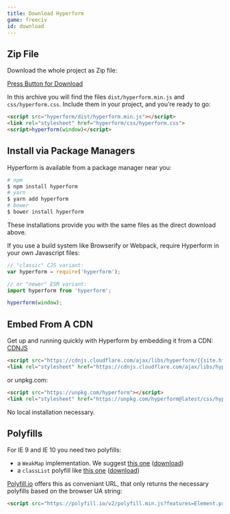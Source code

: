 ```yaml
---
title: Download Hyperform
game: freeciv
id: download
---
```


## Zip File

Download the whole project as Zip file:

<a class="arcade-btn" href="https://github.com/hyperform/hyperform/archive/master.zip">Press Button for Download</a>

In this archive you will find the files `dist/hyperform.min.js` and
`css/hyperform.css`. Include them in your project, and you’re ready to
go:

```html
<script src="hyperform/dist/hyperform.min.js"></script>
<link rel="stylesheet" href="hyperform/css/hyperform.css">
<script>hyperform(window)</script>
```

## Install via Package Managers

Hyperform is available from a package manager near you:

```sh
# npm
$ npm install hyperform
# yarn
$ yarn add hyperform
# bower
$ bower install hyperform
```

These installations provide you with the same files as the direct download
above.

If you use a build system like Browserify or Webpack, require Hyperform
in your own Javascript files:

```js
// "classic" CJS variant:
var hyperform = require('hyperform');

// or "newer" ESM variant:
import hyperform from 'hyperform';

hyperform(window);
```

## Embed From A CDN

Get up and running quickly with Hyperform by embedding it from a CDN:
[CDNJS](https://cdnjs.com/libraries/hyperform)

```html
<script src="https://cdnjs.cloudflare.com/ajax/libs/hyperform/{{site.hf_version}}/hyperform.min.js"></script>
<link rel="stylesheet" href="https://cdnjs.cloudflare.com/ajax/libs/hyperform/{{site.hf_version}}/hyperform.min.css">
```

or unpkg.com:

```html
<script src="https://unpkg.com/hyperform"></script>
<link rel="stylesheet" href="https://unpkg.com/hyperform@latest/css/hyperform.css">
```

No local installation necessary.

## Polyfills

For IE 9 and IE 10 you need two polyfills:

* a `WeakMap` implementation. We suggest [this one](https://github.com/Benvie/WeakMap) ([download](https://unpkg.com/weakmap@0.0.6/weakmap.min.js))
* a `classList` polyfill like [this one](http://purl.eligrey.com/github/classList.js) ([download](https://cdnjs.cloudflare.com/ajax/libs/classlist/1.1.20150312/classList.min.js))

[Polyfill.io](https://polyfill.io/) offers this as conveniant URL, that only
returns the necessary polyfills based on the browser UA string:

```html
<script src="https://polyfill.io/v2/polyfill.min.js?features=Element.prototype.classList,WeakMap"></script>
```
